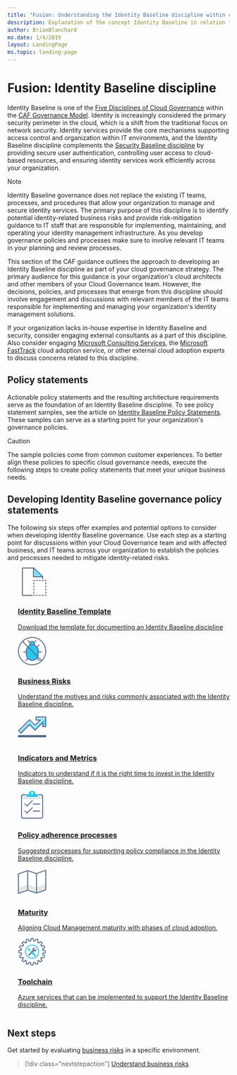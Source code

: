 ```yaml
---
title: "Fusion: Understanding the Identity Baseline discipline within cloud governance"
description: Explanation of the concept Identity Baseline in relation to cloud governance
author: BrianBlanchard
ms.date: 1/4/2019
layout: LandingPage
ms.topic: landing-page
---
```


# Fusion: Identity Baseline discipline

Identity Baseline is one of the [Five Disciplines of Cloud Governance](../governance-disciplines.md) within the [CAF Governance Model](../overview.md). Identity is increasingly considered the primary security perimeter in the cloud, which is a shift from the traditional focus on network security. Identity services provide the core mechanisms supporting access control and organization within IT environments, and the Identity Baseline discipline complements the [Security Baseline discipline](../security-baseline/overview.md) by providing secure user authentication, controlling user access to cloud-based resources, and ensuring identity services work efficiently across your organization.

> [!NOTE]
> Identity Baseline governance does not replace the existing IT teams, processes, and procedures that allow your organization to manage and secure identity services. The primary purpose of this discipline is to identify potential identity-related business risks and provide risk-mitigation guidance to IT staff that are responsible for implementing, maintaining, and operating your identity management infrastructure. As you develop governance policies and processes make sure to involve relevant IT teams in your planning and review processes.

This section of the CAF guidance outlines the approach to developing an Identity Baseline discipline as part of your cloud governance strategy. The primary audience for this guidance is your organization's cloud architects and other members of your Cloud Governance team. However, the decisions, policies, and processes that emerge from this discipline should involve engagement and discussions with relevant members of the IT teams responsible for implementing and managing your organization's identity management solutions.

If your organization lacks in-house expertise in Identity Baseline and security, consider engaging external consultants as a part of this discipline. Also consider engaging [Microsoft Consulting Services](https://www.microsoft.com/enterprise/services), the [Microsoft FastTrack](https://azure.microsoft.com/programs/azure-fasttrack) cloud adoption service, or other external cloud adoption experts to discuss concerns related to this discipline.

## Policy statements

Actionable policy statements and the resulting architecture requirements serve as the foundation of an Identity Baseline discipline. To see policy statement samples, see the article on [Identity Baseline Policy Statements](./policy-statements.md). These samples can serve as a starting point for your organization's governance policies.

> [!CAUTION]
> The sample policies come from common customer experiences. To better align these policies to specific cloud governance needs, execute the following steps to create policy statements that meet your unique business needs.

## Developing Identity Baseline governance policy statements

The following six steps offer examples and potential options to consider when developing Identity Baseline governance. Use each step as a starting point for discussions within your Cloud Governance team and with affected business, and IT teams across your organization to establish the policies and processes needed to mitigate identity-related risks.

<!-- markdownlint-disable MD033 -->

<ul class="panelContent cardsE">
<li style="display: flex; flex-direction: column;">
    <a href="./template.md">
        <div class="cardSize">
            <div class="cardPadding" >
                <div class="card" >
                    <div class="cardImageOuter">
                        <div class="cardImage">
                            <img src="../../_images/governance/process-template.png" class="x-hidden-focus"/>
                        </div>
                    </div>
                    <div class="cardText" style="padding-left:0px;">
                        <h3>Identity Baseline Template</h3>
                        <p class="x-hidden-focus">Download the template for documenting an Identity Baseline discipline</p>
                    </div>
                </div>
            </div>
        </div>
    </a>
</li><li style="display: flex; flex-direction: column;">
    <a href="./business-risks.md">
        <div class="cardSize">
            <div class="cardPadding" >
                <div class="card" >
                    <div class="cardImageOuter">
                        <div class="cardImage">
                            <img src="../../_images/governance/process-risks.png" class="x-hidden-focus"/>
                        </div>
                    </div>
                    <div class="cardText" style="padding-left:0px;">
                        <h3>Business Risks</h3>
                        <p class="x-hidden-focus">Understand the motives and risks commonly associated with the Identity Baseline discipline.</p>
                    </div>
                </div>
            </div>
        </div>
    </a>
</li>
<li style="display: flex; flex-direction: column;">
    <a href="./metrics-tolerance.md">
        <div class="cardSize">
            <div class="cardPadding" >
                <div class="card" >
                    <div class="cardImageOuter">
                        <div class="cardImage">
                            <img src="../../_images/governance/process-metrics.png" class="x-hidden-focus"/>
                        </div>
                    </div>
                    <div class="cardText" style="padding-left:0px;">
                        <h3>Indicators and Metrics</h3>
                        <p class="x-hidden-focus">Indicators to understand if it is the right time to invest in the Identity Baseline discipline.</p>
                    </div>
                </div>
            </div>
        </div>
    </a>
</li>
<li style="display: flex; flex-direction: column;">
    <a href="./processes.md">
        <div class="cardSize">
            <div class="cardPadding" >
                <div class="card" >
                    <div class="cardImageOuter">
                        <div class="cardImage">
                            <img src="../../_images/governance/process-enforce.png" class="x-hidden-focus"/>
                        </div>
                    </div>
                    <div class="cardText" style="padding-left:0px;">
                        <h3>Policy adherence processes</h3>
                        <p class="x-hidden-focus">Suggested processes for supporting policy compliance in the Identity Baseline discipline.</p>
                    </div>
                </div>
            </div>
        </div>
    </a>
</li>
<li style="display: flex; flex-direction: column;">
    <a href="./maturity-adoption-alignment.md">
        <div class="cardSize">
            <div class="cardPadding" >
                <div class="card" >
                    <div class="cardImageOuter">
                        <div class="cardImage">
                            <img src="../../_images/governance/process-maturity.png" class="x-hidden-focus"/>
                        </div>
                    </div>
                    <div class="cardText" style="padding-left:0px;">
                        <h3>Maturity</h3>
                        <p class="x-hidden-focus">Aligning Cloud Management maturity with phases of cloud adoption.</p>
                    </div>
                </div>
            </div>
        </div>
    </a>
</li>
<li style="display: flex; flex-direction: column;">
    <a href="./toolchain.md">
        <div class="cardSize">
            <div class="cardPadding" >
                <div class="card" >
                    <div class="cardImageOuter">
                        <div class="cardImage">
                            <img src="../../_images/governance/process-toolchain.png" class="x-hidden-focus"/>
                        </div>
                    </div>
                    <div class="cardText" style="padding-left:0px;">
                        <h3>Toolchain</h3>
                        <p class="x-hidden-focus">Azure services that can be implemented to support the Identity Baseline discipline.</p>
                    </div>
                </div>
            </div>
        </div>
    </a>
</li>
</ul>

<!-- markdownlint-enable MD033 -->

## Next steps

Get started by evaluating [business risks](./business-risks.md) in a specific environment.

> [!div class="nextstepaction"]
> [Understand business risks](./business-risks.md)
